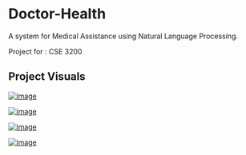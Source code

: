 # Doctor-Health

A system for Medical Assistance using Natural Language Processing.

Project for : CSE 3200

## Project Visuals

<a href="https://ibb.co/2K41Xbt"><img src="https://i.ibb.co/GPS4gh2/image.png" alt="image" border="0"></a>

<a href="https://ibb.co/ns0dFcP"><img src="https://i.ibb.co/wNLGfWc/image.png" alt="image" border="0"></a>

<a href="https://ibb.co/Jphj9Gr"><img src="https://i.ibb.co/M1XkmtP/image.png" alt="image" border="0"></a>

<a href="https://ibb.co/6WBFwm1"><img src="https://i.ibb.co/bKJXmP2/image.png" alt="image" border="0"></a>

